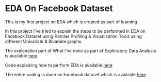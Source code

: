 # EDA On Facebook Dataset

This is my first project on EDA which is created as part of learning.

In this project I've tried to explain the steps to be performed in EDA on Facebook Dataset using Pandas Profiling & Visualization Tools using different Univariate & Bivariate graphs.

The explanation part of What I've done as part of Exploratory Data Analysis is available [here](https://github.com/santhoshbvsrk/EDA-Python/blob/main/Facebook_EDA/santhoshkumar.bvsrk@gmail.com_Term1_Project.pptx)

Code explaining how to perform EDA is available [here](https://github.com/santhoshbvsrk/EDA-Python/blob/main/Facebook_EDA/EDA-Facebook-Dataset-SanthoshKumarBVSRK.ipynb)

The entire coding is done on Facebook dataset which is available [here](https://github.com/santhoshbvsrk/EDA-Python/blob/main/Facebook_EDA/facebook_data.csv)
